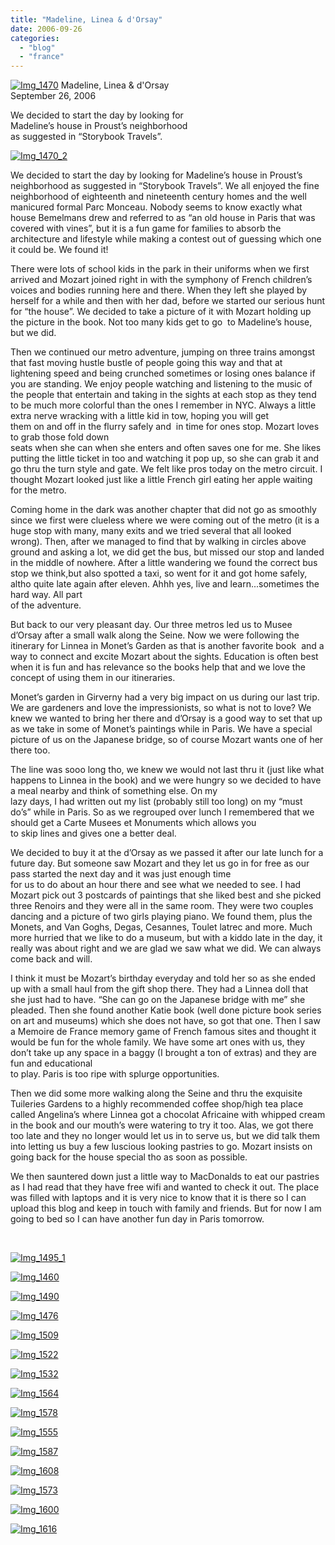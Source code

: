 ```yaml
---
title: "Madeline, Linea & d'Orsay"
date: 2006-09-26
categories: 
  - "blog"
  - "france"
---
```


 [![Img_1470](https://pub-ac94b3f306b24c0dba4238943c97f2e1.r2.dev/2008/04/29/img_1470.png "Img_1470")](https://pub-ac94b3f306b24c0dba4238943c97f2e1.r2.dev/photos/uncategorized/2008/04/29/img_1470.png) Madeline, Linea & d'Orsay  
September 26, 2006

We decided to start the day by looking for  
Madeline’s house in Proust’s neighborhood  
as suggested in “Storybook Travels”.

<!--more-->

[![Img_1470_2](https://pub-ac94b3f306b24c0dba4238943c97f2e1.r2.dev/2008/04/29/img_1470_2.png "Img_1470_2")](https://pub-ac94b3f306b24c0dba4238943c97f2e1.r2.dev/photos/uncategorized/2008/04/29/img_1470_2.png)

We decided to start the day by looking for Madeline’s house in Proust’s neighborhood as suggested in “Storybook Travels”. We all enjoyed the fine neighborhood of eighteenth and nineteenth century homes and the well manicured formal Parc Monceau. Nobody seems to know exactly what house Bemelmans drew and referred to as “an old house in Paris that was covered with vines”, but it is a fun game for families to absorb the architecture and lifestyle while making a contest out of guessing which one it could be. We found it!  
  
There were lots of school kids in the park in their uniforms when we first arrived and Mozart joined right in with the symphony of French children’s voices and bodies running here and there. When they left she played by herself for a while and then with her dad, before we started our serious hunt for “the house”. We decided to take a picture of it with Mozart holding up the picture in the book. Not too many kids get to go  to Madeline’s house, but we did.

Then we continued our metro adventure, jumping on three trains amongst that fast moving hustle bustle of people going this way and that at lightening speed and being crunched sometimes or losing ones balance if you are standing. We enjoy people watching and listening to the music of the people that entertain and taking in the sights at each stop as they tend to be much more colorful than the ones I remember in NYC. Always a little extra nerve wracking with a little kid in tow, hoping you will get  
them on and off in the flurry safely and  in time for ones stop. Mozart loves to grab those fold down  
seats when she can when she enters and often saves one for me. She likes putting the little ticket in too and watching it pop up, so she can grab it and go thru the turn style and gate. We felt like pros today on the metro circuit. I thought Mozart looked just like a little French girl eating her apple waiting for the metro.  
  
Coming home in the dark was another chapter that did not go as smoothly since we first were clueless where we were coming out of the metro (it is a huge stop with many, many exits and we tried several that all looked wrong). Then, after we managed to find that by walking in circles above ground and asking a lot, we did get the bus, but missed our stop and landed in the middle of nowhere. After a little wandering we found the correct bus stop we think,but also spotted a taxi, so went for it and got home safely, altho quite late again after eleven. Ahhh yes, live and learn...sometimes the hard way. All part  
of the adventure.  
  
But back to our very pleasant day. Our three metros led us to Musee d’Orsay after a small walk along the Seine. Now we were following the itinerary for Linnea in Monet’s Garden as that is another favorite book  and a way to connect and excite Mozart about the sights. Education is often best when it is fun and has relevance so the books help that and we love the concept of using them in our itineraries.  
  
Monet’s garden in Girverny had a very big impact on us during our last trip. We are gardeners and love the impressionists, so what is not to love? We knew we wanted to bring her there and d’Orsay is a good way to set that up as we take in some of Monet’s paintings while in Paris. We have a special picture of us on the Japanese bridge, so of course Mozart wants one of her there too.  
  
The line was sooo long tho, we knew we would not last thru it (just like what happens to Linnea in the book) and we were hungry so we decided to have a meal nearby and think of something else. On my  
lazy days, I had written out my list (probably still too long) on my “must do’s” while in Paris. So as we regrouped over lunch I remembered that we should get a Carte Musees et Monuments which allows you  
to skip lines and gives one a better deal.  
  
We decided to buy it at the d’Orsay as we passed it after our late lunch for a future day. But someone saw Mozart and they let us go in for free as our pass started the next day and it was just enough time  
for us to do about an hour there and see what we needed to see. I had Mozart pick out 3 postcards of paintings that she liked best and she picked three Renoirs and they were all in the same room. They were two couples dancing and a picture of two girls playing piano. We found them, plus the Monets, and Van Goghs, Degas, Cesannes, Toulet latrec and more. Much more hurried that we like to do a museum, but with a kiddo late in the day, it really was about right and we are glad we saw what we did. We can always come back and will.  
  
I think it must be Mozart’s birthday everyday and told her so as she ended up with a small haul from the gift shop there. They had a Linnea doll that she just had to have. “She can go on the Japanese bridge with me” she pleaded. Then she found another Katie book (well done picture book series on art and museums) which she does not have, so got that one. Then I saw a Memoire de France memory game of French famous sites and thought it would be fun for the whole family. We have some art ones with us, they don’t take up any space in a baggy (I brought a ton of extras) and they are fun and educational  
to play. Paris is too ripe with splurge opportunities.  
  
Then we did some more walking along the Seine and thru the exquisite Tuileries Gardens to a highly recommended coffee shop/high tea place called Angelina’s where Linnea got a chocolat Africaine with whipped cream in the book and our mouth’s were watering to try it too. Alas, we got there too late and they no longer would let us in to serve us, but we did talk them into letting us buy a few luscious looking pastries to go. Mozart insists on going back for the house special tho as soon as possible.  
  
We then sauntered down just a little way to MacDonalds to eat our pastries as I had read that they have free wifi and wanted to check it out. The place was filled with laptops and it is very nice to know that it is there so I can upload this blog and keep in touch with family and friends. But for now I am going to bed so I can have another fun day in Paris tomorrow.

[  
](https://pub-ac94b3f306b24c0dba4238943c97f2e1.r2.dev/photos/uncategorized/2008/04/29/img_1460.png)

[](https://pub-ac94b3f306b24c0dba4238943c97f2e1.r2.dev/photos/uncategorized/2008/04/29/img_1495.jpg)

[![Img_1495_1](https://pub-ac94b3f306b24c0dba4238943c97f2e1.r2.dev/2008/04/29/img_1495_1.jpg "Img_1495_1")](https://pub-ac94b3f306b24c0dba4238943c97f2e1.r2.dev/photos/uncategorized/2008/04/29/img_1495_1.jpg)

[![Img_1460](https://pub-ac94b3f306b24c0dba4238943c97f2e1.r2.dev/2008/04/29/img_1460.png "Img_1460")](https://pub-ac94b3f306b24c0dba4238943c97f2e1.r2.dev/photos/uncategorized/2008/04/29/img_1460.png)

[![Img_1490](https://pub-ac94b3f306b24c0dba4238943c97f2e1.r2.dev/2008/04/29/img_1490.png "Img_1490")](https://pub-ac94b3f306b24c0dba4238943c97f2e1.r2.dev/photos/uncategorized/2008/04/29/img_1490.png)

[![Img_1476](https://pub-ac94b3f306b24c0dba4238943c97f2e1.r2.dev/2008/04/29/img_1476.png "Img_1476")](https://pub-ac94b3f306b24c0dba4238943c97f2e1.r2.dev/photos/uncategorized/2008/04/29/img_1476.png)

[![Img_1509](https://pub-ac94b3f306b24c0dba4238943c97f2e1.r2.dev/2008/04/29/img_1509.png "Img_1509")](https://pub-ac94b3f306b24c0dba4238943c97f2e1.r2.dev/photos/uncategorized/2008/04/29/img_1509.png)

[![Img_1522](https://pub-ac94b3f306b24c0dba4238943c97f2e1.r2.dev/2008/04/29/img_1522.png "Img_1522")](https://pub-ac94b3f306b24c0dba4238943c97f2e1.r2.dev/photos/uncategorized/2008/04/29/img_1522.png)

[![Img_1532](https://pub-ac94b3f306b24c0dba4238943c97f2e1.r2.dev/2008/04/29/img_1532.png "Img_1532")](https://pub-ac94b3f306b24c0dba4238943c97f2e1.r2.dev/photos/uncategorized/2008/04/29/img_1532.png)

[![Img_1564](https://pub-ac94b3f306b24c0dba4238943c97f2e1.r2.dev/2008/04/29/img_1564.png "Img_1564")](https://pub-ac94b3f306b24c0dba4238943c97f2e1.r2.dev/photos/uncategorized/2008/04/29/img_1564.png)

[![Img_1578](https://pub-ac94b3f306b24c0dba4238943c97f2e1.r2.dev/2008/04/29/img_1578.png "Img_1578")](https://pub-ac94b3f306b24c0dba4238943c97f2e1.r2.dev/photos/uncategorized/2008/04/29/img_1578.png)

[![Img_1555](https://pub-ac94b3f306b24c0dba4238943c97f2e1.r2.dev/2008/04/29/img_1555.png "Img_1555")](https://pub-ac94b3f306b24c0dba4238943c97f2e1.r2.dev/photos/uncategorized/2008/04/29/img_1555.png)

[![Img_1587](https://pub-ac94b3f306b24c0dba4238943c97f2e1.r2.dev/2008/04/29/img_1587.png "Img_1587")](https://pub-ac94b3f306b24c0dba4238943c97f2e1.r2.dev/photos/uncategorized/2008/04/29/img_1587.png)

[![Img_1608](https://pub-ac94b3f306b24c0dba4238943c97f2e1.r2.dev/2008/04/29/img_1608.jpg "Img_1608")](https://pub-ac94b3f306b24c0dba4238943c97f2e1.r2.dev/photos/uncategorized/2008/04/29/img_1608.jpg)

[![Img_1573](https://pub-ac94b3f306b24c0dba4238943c97f2e1.r2.dev/2008/04/29/img_1573.jpg "Img_1573")](https://pub-ac94b3f306b24c0dba4238943c97f2e1.r2.dev/photos/uncategorized/2008/04/29/img_1573.jpg)

[![Img_1600](https://pub-ac94b3f306b24c0dba4238943c97f2e1.r2.dev/2008/04/29/img_1600.jpg "Img_1600")](https://pub-ac94b3f306b24c0dba4238943c97f2e1.r2.dev/photos/uncategorized/2008/04/29/img_1600.jpg)

  

[![Img_1616](https://pub-ac94b3f306b24c0dba4238943c97f2e1.r2.dev/2008/04/29/img_1616.jpg "Img_1616")](https://pub-ac94b3f306b24c0dba4238943c97f2e1.r2.dev/photos/uncategorized/2008/04/29/img_1616.jpg)

  
  
  

[](https://pub-ac94b3f306b24c0dba4238943c97f2e1.r2.dev/photos/uncategorized/2008/04/29/img_1495.jpg)

 [](https://pub-ac94b3f306b24c0dba4238943c97f2e1.r2.dev/photos/uncategorized/2008/04/29/img_1495.jpg)

[  
](https://pub-ac94b3f306b24c0dba4238943c97f2e1.r2.dev/photos/uncategorized/2008/04/29/img_1495.jpg)
